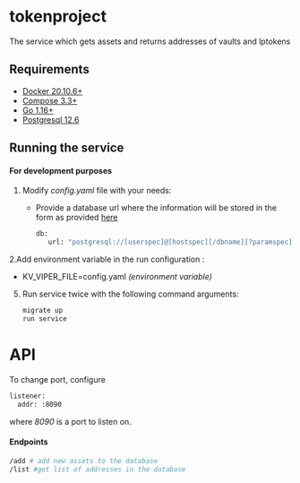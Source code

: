 # tokenproject

The service which gets assets and returns addresses of vaults and lptokens

## Requirements

* [Docker 20.10.6+](https://www.docker.com/get-started)
* [Compose 3.3+](https://docs.docker.com/compose/install/)
* [Go 1.16+](https://golang.org/)
* [Postgresql 12.6](https://www.postgresql.org/)

## Running the service
#### For development purposes
1. Modify *config.yaml* file with your needs:

    * Provide a database url where the information will be stored in the form as provided [here](https://www.postgresql.org/docs/current/libpq-connect.html#LIBPQ-CONNSTRING)

      ```sh
      db:
         url: "postgresql://[userspec]@[hostspec][/dbname][?paramspec]"
      ```


2.Add environment variable in the run configuration :
* KV_VIPER_FILE=config.yaml *(environment variable)*
5. Run service twice with the following command arguments:

   ```sh
   migrate up
   run service
   ```

# API
To change port, configure
```sh
listener:
  addr: :8090
```
where *8090* is a port to listen on.

#### Endpoints
```sh
/add # add new assets to the database
/list #get list of addresses in the database

```

